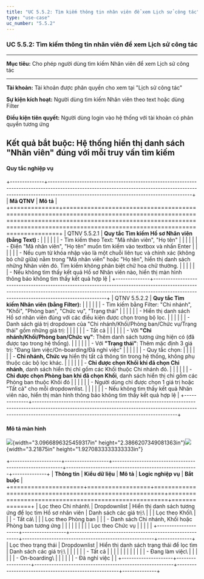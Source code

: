 ```yaml
---
title: "UC 5.5.2: Tìm kiếm thông tin nhân viên để xem Lịch sử công tác"
type: "use-case"
uc_number: "5.5.2"
---
```


### UC 5.5.2: Tìm kiếm thông tin nhân viên để xem Lịch sử công tác

  ----------------------------------------------------------------------------------------------------
  **Mục tiêu:**               Cho phép người dùng tìm kiếm Nhân viên để xem Lịch sử công tác
  --------------------------- ------------------------------------------------------------------------
  **Tài khoản:**              Tài khoản được phân quyền cho xem tại "Lịch sử công tác"

  **Sự kiện kích hoạt:**      Người dùng tìm kiếm Nhân viên theo text hoặc dùng Filter

  **Điều kiện tiên quyết:**   Người dùng login vào hệ thống với tài khoản có phân quyền tương ứng

  **Kết quả bắt buộc:**       Hệ thống hiển thị danh sách "Nhân viên" đúng với mỗi truy vấn tìm kiếm
  ----------------------------------------------------------------------------------------------------

#### Quy tắc nghiệp vụ

+--------------+-----------------------------------------------------------------------------------------------------------------------------------------------------------------------------------------------------------------------+
| **Mã QTNV**  | **Mô tả**                                                                                                                                                                                                             |
+==============+=======================================================================================================================================================================================================================+
| QTNV 5.5.2.1 | **Quy tắc Tìm kiếm Hồ sơ Nhân viên (bằng Text) :**                                                                                                                                                                    |
|              |                                                                                                                                                                                                                       |
|              | -   Tìm kiếm theo Text: "Mã nhân viên", "Họ tên"                                                                                                                                                                      |
|              |                                                                                                                                                                                                                       |
|              |     -   Điền "Mã nhân viên", "Họ tên" muốn tìm kiếm vào textbox và nhấn Enter                                                                                                                                         |
|              |                                                                                                                                                                                                                       |
|              |     -   Nếu cụm từ khóa nhập vào là một chuỗi liên tục và chính xác (không bỏ chữ giữa) nằm trong "Mã nhân viên" hoặc "Họ tên", hiển thị danh sách những Nhân viên đó. Tìm kiếm không phân biệt chữ hoa chữ thường.   |
|              |                                                                                                                                                                                                                       |
|              |     -   Nếu không tìm thấy kết quả Hồ sơ Nhân viên nào, hiển thị màn hình thông báo không tìm thấy kết quả hợp lệ                                                                                                     |
+--------------+-----------------------------------------------------------------------------------------------------------------------------------------------------------------------------------------------------------------------+
| QTNV 5.5.2.2 | **Quy tắc Tìm kiếm Nhân viên (bằng Filter):**                                                                                                                                                                         |
|              |                                                                                                                                                                                                                       |
|              | -   Tìm kiếm bằng Filter: "Chi nhánh", "Khối", "Phòng ban", "Chức vụ", "Trạng thái"                                                                                                                                   |
|              |                                                                                                                                                                                                                       |
|              |     -   Hiển thị danh sách Hồ sơ nhân viên đúng với các điều kiện được chọn trong bộ lọc.                                                                                                                             |
|              |                                                                                                                                                                                                                       |
|              |     -   Danh sách giá trị dropdown của "Chi nhánh/Khối/Phòng ban/Chức vụ/Trạng thái" gồm những giá trị:                                                                                                               |
|              |                                                                                                                                                                                                                       |
|              |         -   Tất cả                                                                                                                                                                                                    |
|              |                                                                                                                                                                                                                       |
|              |         -   Với **"Chi nhánh/Khối/Phòng ban/Chức vụ"**: Thêm danh sách tương ứng hiện có (đã được tạo trong hệ thống).                                                                                                |
|              |                                                                                                                                                                                                                       |
|              |         -   Với **"Trạng thái"**: Thêm mặc định 3 giá trị: "Đang làm việc/On-boarding/Đã nghỉ việc"                                                                                                                   |
|              |                                                                                                                                                                                                                       |
|              |     -   Quy tắc chọn:                                                                                                                                                                                                 |
|              |                                                                                                                                                                                                                       |
|              |         -   **Chi nhánh, Chức vụ** hiển thị tất cả thông tin trong hệ thống, không phụ thuộc các bộ lọc khác.                                                                                                         |
|              |                                                                                                                                                                                                                       |
|              |         -   **Chỉ được chọn Khối khi đã chọn Chi nhánh**, danh sách hiển thị chỉ gồm các Khối thuộc Chi nhánh đó.                                                                                                     |
|              |                                                                                                                                                                                                                       |
|              |         -   **Chỉ được chọn Phòng ban khi đã chọn Khối**, danh sách hiển thị chỉ gồm các Phòng ban thuộc Khối đó                                                                                                      |
|              |                                                                                                                                                                                                                       |
|              |     -   Người dùng chỉ được chọn 1 giá trị hoặc \"Tất cả\" cho mỗi dropdownlist.                                                                                                                                      |
|              |                                                                                                                                                                                                                       |
|              |     -   Nếu không tìm thấy kết quả Nhân viên nào, hiển thị màn hình thông báo không tìm thấy kết quả hợp lệ                                                                                                           |
+--------------+-----------------------------------------------------------------------------------------------------------------------------------------------------------------------------------------------------------------------+

#### Mô tả màn hình

![](media/image71.png){width="3.0966896325459317in" height="2.3866207349081363in"}![](media/image60.png){width="3.21875in" height="1.9270833333333333in"}

+---------------------+------------------+---------------------------------------------------------+------------------------------------------------------+--------------+
| **Thông tin**       | **Kiểu dữ liệu** | **Mô tả**                                               | **Logic nghiệp vụ**                                  | **Bắt buộc** |
+=====================+==================+=========================================================+======================================================+==============+
| Lọc theo Chi nhánh\ | Dropdownlist     | Hiển thị danh sách tương ứng để lọc tìm Hồ sơ nhân viên | Danh sách các giá trị:\                              |              |
| Lọc theo Khối\      |                  |                                                         | - Tất cả\                                            |              |
| Lọc theo Phòng ban  |                  |                                                         | - Danh sách Chi nhánh, Khối hoặc Phòng ban tương ứng |              |
|                     |                  |                                                         |                                                      |              |
| Lọc theo Chức vụ    |                  |                                                         |                                                      |              |
+---------------------+------------------+---------------------------------------------------------+------------------------------------------------------+--------------+
| Lọc theo trạng thái | Dropdownlist     | Hiển thị danh sách trạng thái để lọc tìm                | Danh sách các giá trị:\                              |              |
|                     |                  |                                                         | - Tất cả                                             |              |
|                     |                  |                                                         |                                                      |              |
|                     |                  |                                                         | \- Đang làm việc\                                    |              |
|                     |                  |                                                         | - On-boarding\                                       |              |
|                     |                  |                                                         | - Đã nghỉ việc                                       |              |
+---------------------+------------------+---------------------------------------------------------+------------------------------------------------------+--------------+
